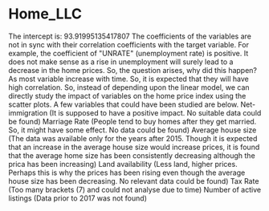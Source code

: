 # Home_LLC

The intercept is:  93.91995135417807
The coefficients of the variables are not in sync with their correlation coefficients with the target variable. For example, the coefficient of "UNRATE" (unemployment rate) is positive. It does not make sense as a rise in unemployment will surely lead to a decrease in the home prices. So, the question arises, why did this happen?
As most variable increase with time. So, it is expected that they will have high correlation. So, instead of depending upon the linear model, we can directly study the impact of variables on the home price index using the scatter plots.
A few variables that could have been studied are below.
Net-immigration (It is supposed to have a positive impact. No suitable data could be found)
Marriage Rate (People tend to buy homes after they get married. So, it might have some effect. No data could be found)
Average house size (The data was available only for the years after 2015. Though it is expected that an increase in the average house size would increase prices, it is found that the average home size has been consistently decreasing although the prica has been increasing)
Land availability (Less land, higher prices. Perhaps this is why the prices has been rising even though the average house size has been decreasing. No relevant data could be found)
Tax Rate (Too many brackets (7) and could not analyse due to time)
Number of active listings (Data prior to 2017 was not found)
